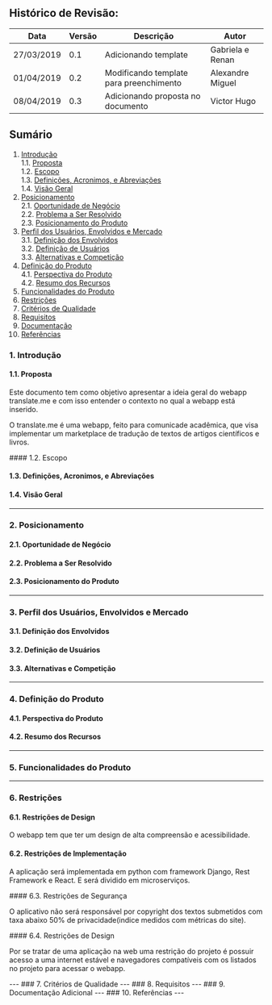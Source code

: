 ## Histórico de Revisão:
| Data | Versão | Descrição | Autor |
|---|---|---|---|
| 27/03/2019 | 0.1 | Adicionando template | Gabriela e Renan |
| 01/04/2019 | 0.2 | Modificando template para preenchimento  | Alexandre Miguel |
|  08/04/2019 | 0.3  | Adicionando proposta no documento  |  Victor Hugo  |


## Sumário

1. [Introdução](#)         
1.1. [Proposta](#)   
1.2. [Escopo](#)   
1.3. [Definições, Acronimos, e Abreviações](#)     
1.4. [Visão Geral](#)         
2. [Posicionamento](#)          
2.1. [Oportunidade de Negócio](#)        
2.2. [Problema a Ser Resolvido](#)   
2.3. [Posicionamento do Produto](#)   
3. [Perfil dos Usuários, Envolvidos e Mercado](#)     
3.1. [Definição dos Envolvidos](#)     
3.2. [Definição de Usuários](#)   
3.3. [Alternativas e Competição](#)            
4. [Definição do Produto](#)        
4.1. [Perspectiva do Produto](#)   
4.2. [Resumo dos Recursos](#)    
5. [Funcionalidades do Produto](#) <!-- Em lista de prioridade -->  
6. [Restrições](#)     
7. [Critérios de Qualidade](#)
8. [Requisitos](#)     
9. [Documentação](#)   
10. [Referências](#Referências)

### 1. Introdução  

#### 1.1. Proposta  
<p> Este documento tem como objetivo apresentar a ideia geral do webapp translate.me e com isso entender o contexto no qual a webapp está inserido.</p>
<p> O translate.me é uma webapp, feito para comunicade acadêmica, que visa implementar um marketplace de tradução de textos de artigos científicos e livros.</p>
#### 1.2. Escopo  

#### 1.3. Definições, Acronimos, e Abreviações     

#### 1.4. Visão Geral
---

### 2. Posicionamento     

#### 2.1. Oportunidade de Negócio

#### 2.2. Problema a Ser Resolvido  

#### 2.3. Posicionamento do Produto
---
### 3. Perfil dos Usuários, Envolvidos e Mercado    

#### 3.1. Definição dos Envolvidos    

#### 3.2. Definição de Usuários  

#### 3.3. Alternativas e Competição   
---

### 4. Definição do Produto

#### 4.1. Perspectiva do Produto

#### 4.2. Resumo dos Recursos

---
### 5. Funcionalidades do Produto

---
### 6. Restrições
#### 6.1. Restrições de Design
<p> O webapp tem que ter um design de alta compreensão e acessibilidade.</p>

#### 6.2. Restrições de Implementação
<p> A aplicação será implementada em python com framework Django, Rest Framework  e React. E será dividido em microserviços.</p>
#### 6.3. Restrições de Segurança
<p> O aplicativo não será responsável por copyright dos textos submetidos com taxa abaixo 50% de privacidade(indice medidos com métricas do site).</p>
#### 6.4. Restrições de Design
<p> Por se tratar de uma aplicação na web uma restrição do projeto é possuir acesso a uma internet estável e navegadores compatíveis com os listados no projeto para acessar o webapp.</p>
---
### 7. Critérios de Qualidade
---
### 8. Requisitos    
---
### 9. Documentação Adicional
---
### 10. Referências
---
